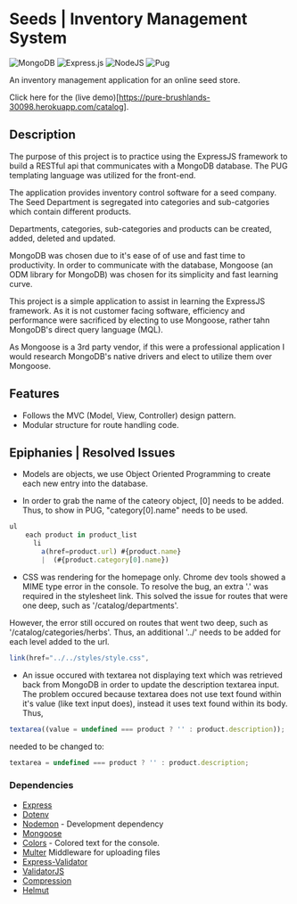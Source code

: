 # Seeds | Inventory Management System

![MongoDB](https://img.shields.io/badge/MongoDB-%234ea94b.svg?style=for-the-badge&logo=mongodb&logoColor=white) ![Express.js](https://img.shields.io/badge/express.js-%23404d59.svg?style=for-the-badge&logo=express&logoColor=%2361DAFB) ![NodeJS](https://img.shields.io/badge/node.js-6DA55F?style=for-the-badge&logo=node.js&logoColor=white) ![Pug](https://img.shields.io/badge/Pug-FFF?style=for-the-badge&logo=pug&logoColor=A86454)

An inventory management application for an online seed store.

Click here for the (live demo)[https://pure-brushlands-30098.herokuapp.com/catalog].

## Description

The purpose of this project is to practice using the ExpressJS framework to build a RESTful api that communicates with a MongoDB database. The PUG templating language was utilized for the front-end.

The application provides inventory control software for a seed company. The Seed Department is segregated into categories and sub-catgories which contain different products.

Departments, categories, sub-categories and products can be created, added, deleted and updated.

MongoDB was chosen due to it's ease of of use and fast time to productivity. In order to communicate with the database, Mongoose (an ODM library for MongoDB) was chosen for its simplicity and fast learning curve.

This project is a simple application to assist in learning the ExpressJS framework. As it is not customer facing software, efficiency and performance were sacrificed by electing to use Mongoose, rather tahn MongoDB's direct query language (MQL).

As Mongoose is a 3rd party vendor, if this were a professional application I would research MongoDB's native drivers and elect to utilize them over Mongoose.

## Features

- Follows the MVC (Model, View, Controller) design pattern.
- Modular structure for route handling code.

## Epiphanies | Resolved Issues

- Models are objects, we use Object Oriented Programming to create each new entry into the database.

- In order to grab the name of the cateory object, [0] needs to be added. Thus, to show in PUG, "category[0].name" needs to be used.

```js
ul
    each product in product_list
      li
        a(href=product.url) #{product.name}
        |  (#{product.category[0].name})
```

- CSS was rendering for the homepage only. Chrome dev tools showed a MIME type error in the console. To resolve the bug, an extra '.' was required in the stylesheet link. This solved the issue for routes that were one deep, such as '/catalog/departments'.

However, the error still occured on routes that went two deep, such as '/catalog/categories/herbs'. Thus, an additional '../' needs to be added for each level added to the url.

```js
link(href="../../styles/style.css",
```

- An issue occured with textarea not displaying text which was retrieved back from MongoDB in order to update the description textarea input. The problem occured because textarea does not use text found within it's value (like text input does), instead it uses text found within its body. Thus,

```js
textarea((value = undefined === product ? '' : product.description));
```

needed to be changed to:

```js
textarea = undefined === product ? '' : product.description;
```

### Dependencies

- [Express](https://expressjs.com/)
- [Dotenv](https://www.npmjs.com/package/dotenv)
- [Nodemon](https://nodemon.io/) - Development dependency
- [Mongoose](https://mongoosejs.com/)
- [Colors](https://www.npmjs.com/package/colors) - Colored text for the console.
- [Multer](https://github.com/expressjs/multer) Middleware for uploading files
- [Express-Validator](https://express-validator.github.io/docs/#basic-guide)
- [ValidatorJS](https://github.com/validatorjs/validator.js)
- [Compression](https://www.npmjs.com/package/compression)
- [Helmut](https://helmetjs.github.io/)
